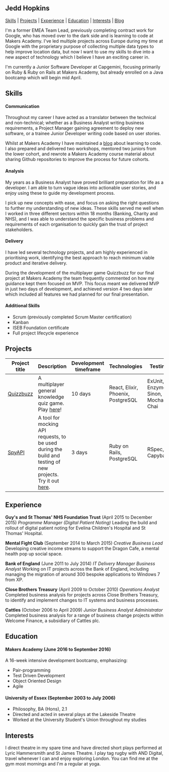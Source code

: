 ## Jedd Hopkins

[Skills](#skills) | [Projects](#projects) | [Experience](#experience) | [Education](#education) | [Interests](#interests) | [Blog](http://sophgill.wordpress.com)

I'm a former EMEA Team Lead, previously completing contract work for Google, who has moved over to the dark side and is learning to code at Makers Academy. I've led multiple projects across Europe during my time at Google with the proprietary purpose of collecting multiple data types to help improve location data, but now I want to use my skills to dive into a new aspect of technology which I believe I have an exciting career in.

I'm currently a Junior Software Developer at Capgemini, focusing primarily on Ruby & Ruby on Rails at Makers Academy, but already enrolled on a Java bootcamp which will begin mid April.


## Skills

#### Communication

Throughout my career I have acted as a translator between the technical and non-technical; whether as a Business Analyst writing business requirements, a Project Manager gaining agreement to deploy new software, or a trainee Junior Developer writing code based on user stories.

Whilst at Makers Academy I have maintained a [blog](http://sophgill.wordpress.com) about learning to code. I also prepared and delivered two workshops, mentored two juniors from the lower cohort, and rewrote a Makers Academy course material about sharing Github repositories to improve the process for future cohorts.

#### Analysis

My years as a Business Analyst have proved brilliant preparation for life as a developer. I am able to turn vague ideas into actionable user stories, and enjoy using these to guide my development process.

I pick up new concepts with ease, and focus on asking the right questions to further my understanding of new ideas. These skills served me well when I worked in three different sectors within 18 months (Banking, Charity and NHS), and I was able to understand the specific business problems and requirements of each organisation to quickly gain the trust of project stakeholders.

#### Delivery

I have led several technology projects, and am highly experienced in prioritising work, identifying the best approach to reach minimum viable product and iterative delivery.

During the development of the multiplayer game Quizzbuzz for our final project at Makers Academy the team frequently commented on how my guidance kept them focused on MVP. This focus meant we delivered MVP in just two days of development, and achieved version 4 two days later which included all features we had planned for our final presentation.


#### Additional Skills

- Scrum (previously completed Scrum Master certification)
- Kanban
- ISEB Foundation certificate
- Full project lifecycle experience


## Projects

Project title  | Description  									| Development timeframe | Technologies | Testing
------------- | ------------------------------	| ------------- |------------- |---------
[Quizzbuzz](https://github.com/quizzbuzz/quizzbuzz) | A multiplayer general knowledge quiz game. Play [here](https://qzbz.herokuapp.com)! | 10 days | React, Elixir, Phoenix, PostgreSQL| ExUnit, Enzyme, Sinon, Mocha, Chai
[SpyAPI](https://github.com/spyAPI/spyAPI) | A tool for mocking API requests, to be used during the build and testing of new projects. Try it out [here](https://spy-api.herokuapp.com). | 3 days | Ruby on Rails, PostgreSQL | RSpec, Capybara


## Experience

**Guy's and St Thomas' NHS Foundation Trust** (April 2015 to December 2015)
*Programme Manager (Digital Patient Noting)*
Leading the build and rollout of digital patient noting for Evelina Children's Hospital and St Thomas' Hospital.

**Mental Fight Club** (September 2014 to March 2015)
*Creative Business Lead*
Developing creative income streams to support the Dragon Cafe, a mental health pop up social space.

**Bank of England** (June 2011 to July 2014)
*IT Delivery Manager*
*Business Analyst*
Working on IT projects across the Bank of England, including managing the migration of around 300 bespoke applications to Windows 7 from XP.

**Close Brothers Treasury** (April 2009 to October 2010)
*Operations Analyst*
Completed business analysis for projects across Close Brothers Treasury, to identify and implement changes to IT systems and business processes.

**Cattles** (October 2006 to April 2009)
*Junior Business Analyst*
*Administrator*
Completed business analysis for a range of business change projects within Welcome Finance, a subsidiary of Cattles plc.


## Education

#### Makers Academy (June 2016 to September 2016)

A 16-week intensive development bootcamp, emphasizing:
- Pair-programming
- Test Driven Development
- Object Oriented Design
- Agile

#### University of Essex (September 2003 to July 2006)

- Philosophy, BA (Hons), 2.1
- Directed and acted in several plays at the Lakeside Theatre
- Worked at the University Student's Union throughout my studies


## Interests

I direct theatre in my spare time and have directed short plays performed at Lyric Hammersmith and St James Theatre.
I play tag rugby with AND Digital, travel whenever I can and enjoy exploring London.
You can find me at the gym most mornings and I'm a regular at yoga.
